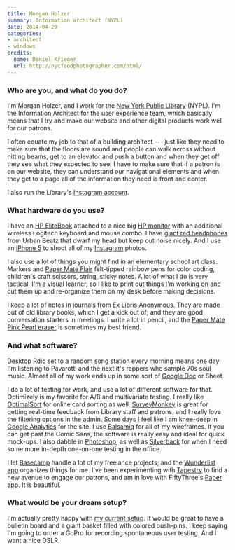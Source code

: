 ```yaml
---
title: Morgan Holzer
summary: Information architect (NYPL)
date: 2014-04-29
categories:
- architect
- windows
credits:
  name: Daniel Krieger
  url: http://nycfoodphotographer.com/html/
---
```


### Who are you, and what do you do?

I'm Morgan Holzer, and I work for the [New York Public Library](http://www.nypl.org/ "The NYPL's website.") (NYPL). I'm the Information Architect for the user experience team, which basically means that I try and make our website and other digital products work well for our patrons.

I often equate my job to that of a building architect --- just like they need to make sure that the floors are sound and people can walk across without hitting beams, get to an elevator and push a button and when they get off they see what they expected to see, I have to make sure that if a patron is on our website, they can understand our navigational elements and when they get to a page all of the information they need is front and center.

I also run the Library's [Instagram account](http://instagram.com/nypl "The NYPL's Instagram account.").

### What hardware do you use?

I have an [HP EliteBook][elitebook-2570p] attached to a nice big [HP monitor][zr2440w] with an additional wireless Logitech keyboard and mouse combo. I have [giant red headphones][tempo] from Urban Beatz that dwarf my head but keep out noise nicely. And I use an [iPhone 5][iphone-5] to shoot all of my [Instagram][instagram-ios] photos. 

I also use a lot of things you might find in an elementary school art class. Markers and [Paper Mate Flair][flair-point-guard] felt-tipped rainbow pens for color coding, children's craft scissors, string, sticky notes. A lot of what I do is very tactical. I'm a visual learner, so I like to print out things I'm working on and cut them up and re-organize them on my desk before making decisions. 

I keep a lot of notes in journals from [Ex Libris Anonymous](http://www.exlibrisanonymous.com/ "Notebooks made out of old books."). They are made out of old library books, which I get a kick out of; and they are good conversation starters in meetings. I write a lot in pencil, and the [Paper Mate Pink Pearl eraser][pink-pearl] is sometimes my best friend.

### And what software?

Desktop [Rdio][] set to a random song station every morning means one day I'm listening to Pavarotti and the next it's rappers who sample 70s soul music. Almost all of my work ends up in some sort of [Google Doc][google-docs] or Sheet.

I do a lot of testing for work, and use a lot of different software for that. Optimizely is my favorite for A/B and multivariate testing. I really like [OptimalSort][] for online card sorting as well. [SurveyMonkey][] is great for getting real-time feedback from Library staff and patrons, and I really love the filtering options in the admin. Some days I feel like I am knee-deep in [Google Analytics][google-analytics] for the site. I use [Balsamiq][mockups] for all of my wireframes. If you can get past the Comic Sans, the software is really easy and ideal for quick mock-ups. I also dabble in [Photoshop][], as well as [Silverback][] for when I need some more in-depth one-on-one testing in the office.

I let [Basecamp][] handle a lot of my freelance projects; and the [Wunderlist app][wunderlist] organizes things for me. I've been experimenting with [Tapestry][] to find a new avenue to engage our patrons, and am in love with FiftyThree's [Paper app][paper-ios]. It is beautiful.

### What would be your dream setup?

I'm actually pretty happy with [my current setup](http://instagram.com/p/ksqPNVijTi/ "A photo of Morgan's desk."). It would be great to have a bulletin board and a giant basket filled with colored push-pins. I keep saying I'm going to order a GoPro for recording spontaneous user testing. And I want a nice DSLR.

[basecamp]: https://basecamp.com/ "Web-based project management."
[elitebook-2570p]: https://www.amazon.com/HP-EliteBook-2570p-C6Z49UT-Notebook/dp/B009PHTFQO "A 12.5 inch PC laptop."
[flair-point-guard]: https://www.amazon.com/Paper-Mate-Point-Guard-Porous-Colored/dp/B000J09CO6 "A marker pen."
[google-analytics]: http://www.google.com/analytics/ "Web analytics."
[google-docs]: https://en.wikipedia.org/wiki/Google_Docs "A web-based office suite."
[instagram-ios]: https://itunes.apple.com/us/app/instagram/id389801252 "A photo taking/sharing app."
[iphone-5]: https://en.wikipedia.org/wiki/IPhone_5 "A smartphone."
[mockups]: https://balsamiq.com/products/mockups/ "Drawing-like mockup software."
[optimalsort]: https://www.optimalworkshop.com/optimalsort "A card sorting service."
[paper-ios]: https://www.fiftythree.com/paper "A notebook/drawing app."
[photoshop]: https://www.adobe.com/products/photoshop.html "A bitmap image editor."
[pink-pearl]: https://www.amazon.com/Paper-Mate-70521-Premium-Erasers/dp/B00094H4LU "An eraser."
[rdio]: http://web.archive.org/web/20151209115835/http://www.rdio.com:80/home/en-us/ "A music streaming service."
[silverback]: https://silverbackapp.com/ "Usability testing software for the Mac."
[surveymonkey]: https://www.surveymonkey.com/ "An online survey service."
[tapestry]: http://web.archive.org/web/20171026091201/http://tapestrylabs.com:80/ "A service for sharing short stories."
[tempo]: https://www.amazon.com/Urban-Beatz-Tempo-Headphone-Mic/dp/B008OEI1GE "Headphones with a mic."
[wunderlist]: http://web.archive.org/web/20210128064548/https://www.wunderlist.com/ "A cloud-syncing to-do manager."
[zr2440w]: https://www.amazon.com/HP-ZR2440w-24-inch-Backlit-Monitor/dp/B005O9RPQE "A 24 inch LED monitor."
